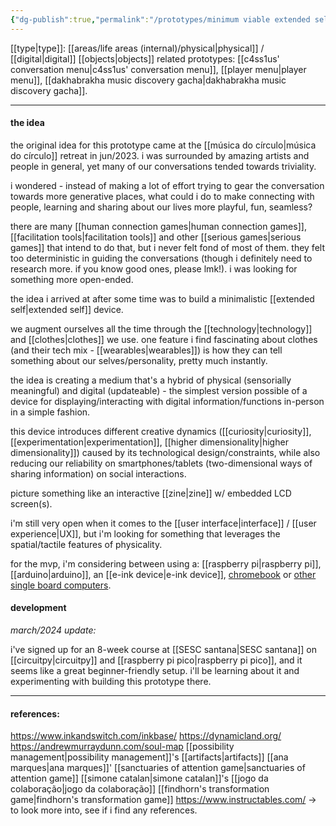 ```yaml
---
{"dg-publish":true,"permalink":"/prototypes/minimum viable extended self device/","tags":["prototype","🌿"]}
---
```


[[type\|type]]: [[areas/life areas (internal)/physical\|physical]] / [[digital\|digital]] [[objects\|objects]]
related prototypes: [[c4ss1us' conversation menu\|c4ss1us' conversation menu]], [[player menu\|player menu]], [[dakhabrakha music discovery gacha\|dakhabrakha music discovery gacha]].

---
#### the idea

the original idea for this prototype came at the [[música do círculo\|música do círculo]] retreat in jun/2023. i was surrounded by amazing artists and people in general, yet many of our conversations tended towards triviality.

i wondered - instead of making a lot of effort trying to gear the conversation towards more generative places, what could i do to make connecting with people, learning and sharing about our lives more playful, fun, seamless?

there are many [[human connection games\|human connection games]], [[facilitation tools\|facilitation tools]] and other [[serious games\|serious games]] that intend to do that, but i never felt fond of most of them. they felt too deterministic in guiding the conversations (though i definitely need to research more. if you know good ones, please lmk!). i was looking for something more open-ended.

the idea i arrived at after some time was to build a minimalistic [[extended self\|extended self]] device.

we augment ourselves all the time through the [[technology\|technology]] and [[clothes\|clothes]] we use. one feature i find fascinating about clothes (and their tech mix - [[wearables\|wearables]]) is how they can tell something about our selves/personality, pretty much instantly.

the idea is creating a medium that's a hybrid of physical (sensorially meaningful) and digital (updateable) - the simplest version possible of a device for displaying/interacting with digital information/functions in-person in a simple fashion.

this device introduces different creative dynamics ([[curiosity\|curiosity]], [[experimentation\|experimentation]], [[higher dimensionality\|higher dimensionality]]) caused by its technological design/constraints, while also reducing our reliability on smartphones/tablets (two-dimensional ways of sharing information) on social interactions.

picture something like an interactive [[zine\|zine]] w/ embedded LCD screen(s).

i'm still very open when it comes to the [[user interface\|interface]] / [[user experience\|UX]], but i'm looking for something that leverages the spatial/tactile features of physicality.

for the mvp, i'm considering between using a: [[raspberry pi\|raspberry pi]], [[arduino\|arduino]], an [[e-ink device\|e-ink device]], [chromebook](https://www.youtube.com/watch?v=1qfSJxcgH5I&pp=ygUbcmFzcGJlcnJ5IHBpIGlzIGZvciBwYXlwaWdz) or [other single board computers](https://www.youtube.com/watch?v=uJvCVw1yONQ).

#### development

*march/2024 update:*

i've signed up for an 8-week course at [[SESC santana\|SESC santana]] on [[circuitpy\|circuitpy]] and [[raspberry pi pico\|raspberry pi pico]], and it seems like a great beginner-friendly setup. i'll be learning about it and experimenting with building this prototype there.

---
#### references:

https://www.inkandswitch.com/inkbase/
https://dynamicland.org/
https://andrewmurraydunn.com/soul-map
[[possibility management\|possibility management]]'s [[artifacts\|artifacts]]
[[ana marques\|ana marques]]' [[sanctuaries of attention game\|sanctuaries of attention game]]
[[simone catalan\|simone catalan]]'s [[jogo da colaboração\|jogo da colaboração]]
[[findhorn's transformation game\|findhorn's transformation game]]
https://www.instructables.com/ -> to look more into, see if i find any references.
